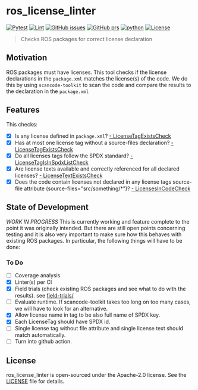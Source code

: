 # ros_license_linter

[![Pytest](https://github.com/boschresearch/ros_license_linter/actions/workflows/pytest.yml/badge.svg?branch=main)](https://github.com/boschresearch/ros_license_linter/actions/workflows/pytest.yml) [![Lint](https://github.com/boschresearch/ros_license_linter/actions/workflows/lint.yml/badge.svg?branch=main)](https://github.com/boschresearch/ros_license_linter/actions/workflows/lint.yml) [![GitHub issues](https://img.shields.io/github/issues/boschresearch/ros_license_linter.svg)](https://github.com/boschresearch/ros_license_linter/issues) [![GitHub prs](https://img.shields.io/github/issues-pr/boschresearch/ros_license_linter.svg)](https://github.com/boschresearch/ros_license_linter/pulls) [![python](https://img.shields.io/github/languages/top/boschresearch/ros_license_linter.svg)](https://github.com/boschresearch/ros_license_linter/search?l=python) [![License](https://img.shields.io/badge/license-Apache%202-blue.svg)](https://github.com/boschresearch/ros_license_linter/blob/main/LICENSE)

> Checks ROS packages for correct license declaration

## Motivation
ROS packages must have licenses. 
This tool checks if the license declarations in the `package.xml` matches the license(s) of the code.
We do this by using `scancode-toolkit` to scan the code and compare the results to the declaration in the `package.xml`

## Features
This checks:
- [x] Is any license defined in `package.xml`?
    [- LicenseTagExistsCheck](src/ros_license_linter/checks.py#L90)
- [x] Has at most one license tag without a source-files declaration?
    [- LicenseTagExistsCheck](src/ros_license_linter/checks.py#L90)
- [x] Do all licenses tags follow the SPDX standard?
    [- LicenseTagIsInSpdxListCheck](src/ros_license_linter/checks.py#L104)
- [x] Are license texts available and correctly referenced for all declared licenses?
    [- LicenseTextExistsCheck](src/ros_license_linter/checks.py#L123)
- [x] Does the code contain licenses not declared in any license tags source-file attribute (source-files="src/something/*")?
    [- LicensesInCodeCheck](src/ros_license_linter/checks.py#L182)

## State of Development
*WORK IN PROGRESS*
This is currently working and feature complete to the point it was originally intended.
But there are still open points concerning testing and it is also very important to make sure how this behaves with existing ROS packages.
In particular, the following things will have to be done:

### To Do
- [ ] Coverage analysis
- [x] Linter(s) per CI
- [x] Field trials (check existing ROS packages and see what to do with the results). see [field-trials/](field-trials/)
- [ ] Evaluate runtime. If scancode-toolkit takes too long on too many cases, we will have to look for an alternative.
- [x] Allow license name in tag to be also full name of SPDX key.
- [x] Each LicenseTag should have SPDX id.
- [ ] Single license tag without file attribute and single license text should match automatically.
- [ ] Turn into github action.

## License
ros_license_linter is open-sourced under the Apache-2.0 license. See the
[LICENSE](LICENSE) file for details.
